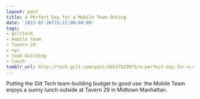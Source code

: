 ```yaml
---
layout: post
title: A Perfect Day for a Mobile Team Outing
date: '2013-07-26T15:22:00-04:00'
tags:
- gilttech
- mobile team
- Tavern 29
- nyc
- team building
- lunch
tumblr_url: http://tech.gilt.com/post/56537529975/a-perfect-day-for-a-mobile-team-outing
---
```


Putting the Gilt Tech team-building budget to good use: the Mobile Team enjoys a sunny lunch outside at Tavern 29 in Midtown Manhattan.
